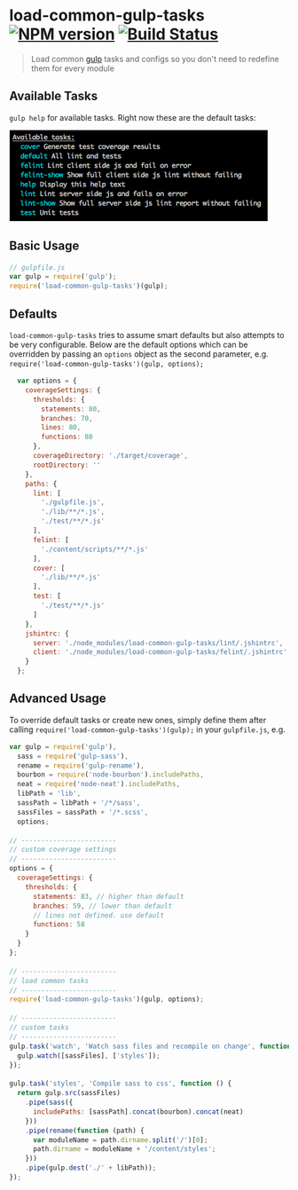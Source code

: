 # load-common-gulp-tasks [![NPM version][npm-image]][npm-url] [![Build Status][travis-image]][travis-url]
> Load common [gulp](http://gulpjs.com/) tasks and configs so you don't need to redefine them for every module

## Available Tasks

`gulp help` for available tasks. Right now these are the default tasks:

![](screenshot.png)

## Basic Usage

```js
// gulpfile.js
var gulp = require('gulp');
require('load-common-gulp-tasks')(gulp);
```

## Defaults

`load-common-gulp-tasks` tries to assume smart defaults but also attempts to be very configurable.
Below are the default options which can be overridden by passing an `options` object
as the second parameter, e.g. `require('load-common-gulp-tasks')(gulp, options);`

```js
  var options = {
    coverageSettings: {
      thresholds: {
        statements: 80,
        branches: 70,
        lines: 80,
        functions: 80
      },
      coverageDirectory: './target/coverage',
      rootDirectory: ''
    },
    paths: {
      lint: [
        './gulpfile.js',
        './lib/**/*.js',
        './test/**/*.js'
      ],
      felint: [
        './content/scripts/**/*.js'
      ],
      cover: [
        './lib/**/*.js'
      ],
      test: [
        './test/**/*.js'
      ]
    },
    jshintrc: {
      server: './node_modules/load-common-gulp-tasks/lint/.jshintrc',
      client: './node_modules/load-common-gulp-tasks/felint/.jshintrc'
    }
  };
```

## Advanced Usage

To override default tasks or create new ones, simply define them after calling `require('load-common-gulp-tasks')(gulp);` in your `gulpfile.js`, e.g.

```js
var gulp = require('gulp'),
  sass = require('gulp-sass'),
  rename = require('gulp-rename'),
  bourbon = require('node-bourbon').includePaths,
  neat = require('node-neat').includePaths,
  libPath = 'lib',
  sassPath = libPath + '/*/sass',
  sassFiles = sassPath + '/*.scss',
  options;

// ------------------------
// custom coverage settings
// ------------------------
options = {
  coverageSettings: {
    thresholds: {
      statements: 83, // higher than default
      branches: 59, // lower than default
      // lines not defined. use default
      functions: 58
    }
  }
};

// ------------------------
// load common tasks
// ------------------------
require('load-common-gulp-tasks')(gulp, options);

// ------------------------
// custom tasks
// ------------------------
gulp.task('watch', 'Watch sass files and recompile on change', function () {
  gulp.watch([sassFiles], ['styles']);
});

gulp.task('styles', 'Compile sass to css', function () {
  return gulp.src(sassFiles)
    .pipe(sass({
      includePaths: [sassPath].concat(bourbon).concat(neat)
    }))
    .pipe(rename(function (path) {
      var moduleName = path.dirname.split('/')[0];
      path.dirname = moduleName + '/content/styles';
    }))
    .pipe(gulp.dest('./' + libPath));
});
```

[npm-url]: https://npmjs.org/package/load-common-gulp-tasks
[npm-image]: http://img.shields.io/npm/v/load-common-gulp-tasks.svg
[travis-image]: https://travis-ci.org/chmontgomery/load-common-gulp-tasks.svg?branch=master
[travis-url]: https://travis-ci.org/chmontgomery/load-common-gulp-tasks